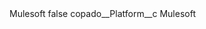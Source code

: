 <?xml version="1.0" encoding="UTF-8"?>
<CustomMetadata xmlns="http://soap.sforce.com/2006/04/metadata" xmlns:xsi="http://www.w3.org/2001/XMLSchema-instance" xmlns:xsd="http://www.w3.org/2001/XMLSchema">
    <label>Mulesoft</label>
    <protected>false</protected>
    <values>
        <field>copado__Platform__c</field>
        <value xsi:type="xsd:string">Mulesoft</value>
    </values>
</CustomMetadata>

